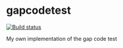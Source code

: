 # gapcodetest

[![Build status](https://ci.appveyor.com/api/projects/status/336u32s7pyd1c8ww/branch/master?svg=true)](https://ci.appveyor.com/project/bgaprogrammer/gapcodetest/branch/master)


My own implementation of the gap code test
